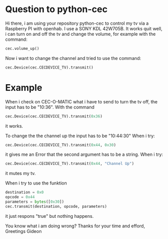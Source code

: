 # Question to python-cec

Hi there,
i am using your repository python-cec to control my tv via a Raspberry PI with openhab. I use a SONY KDL 42W705B. It works quit well, i can turn on and off the tv and change the volume, for example with the command:
```python
cec.volume_up()
```
Now i want to change the channel and tried to use the command:
```python
cec.Device(cec.CECDEVICE_TV).transmit()
```

# Example
When i check on CEC-O-MATIC what i have to send to turn the tv off, the input has to be "10:36". With the command
```python
cec.Device(cec.CECDEVICE_TV).transmit(0x36)
```
it works.

To change the the channel up the input has to be "10:44:30"
When i try:
```python
cec.Device(cec.CECDEVICE_TV).transmit(0x44, 0x30)
```
it gives me an Error that the second argument has to be a string.
When i try:
```python
cec.Device(cec.CECDEVICE_TV).transmit(0x44, "Channel Up")
```
it mutes my tv.


When i try to use the funktion 
```python
destination = 0x0
opcode = 0x44
parameters = bytes([0x30])
cec.transmit(destination, opcode, parameters)
```
it just respons "true" but nothing happens.

You know what i am doing wrong? Thanks for your time and efford, Greetings Gideon

